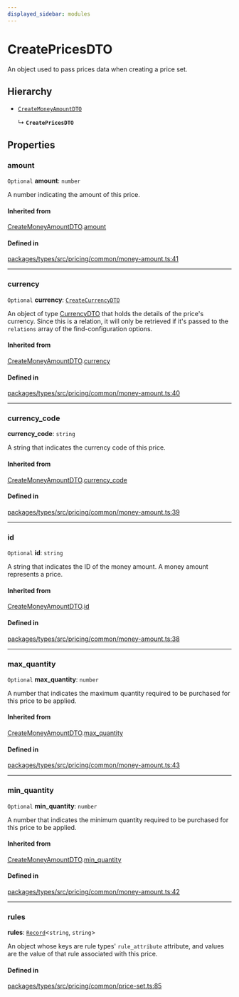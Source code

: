```yaml
---
displayed_sidebar: modules
---
```


# CreatePricesDTO

An object used to pass prices data when creating a price set.

## Hierarchy

- [`CreateMoneyAmountDTO`](CreateMoneyAmountDTO.md)

  ↳ **`CreatePricesDTO`**

## Properties

### amount

 `Optional` **amount**: `number`

A number indicating the amount of this price.

#### Inherited from

[CreateMoneyAmountDTO](CreateMoneyAmountDTO.md).[amount](CreateMoneyAmountDTO.md#amount)

#### Defined in

[packages/types/src/pricing/common/money-amount.ts:41](https://github.com/medusajs/medusa/blob/0350eeb0a1/packages/types/src/pricing/common/money-amount.ts#L41)

___

### currency

 `Optional` **currency**: [`CreateCurrencyDTO`](CreateCurrencyDTO.md)

An object of type [CurrencyDTO](CurrencyDTO.md) that holds the details of the price's currency. Since this is a relation, it will only be retrieved if it's passed to the `relations` array of the find-configuration options.

#### Inherited from

[CreateMoneyAmountDTO](CreateMoneyAmountDTO.md).[currency](CreateMoneyAmountDTO.md#currency)

#### Defined in

[packages/types/src/pricing/common/money-amount.ts:40](https://github.com/medusajs/medusa/blob/0350eeb0a1/packages/types/src/pricing/common/money-amount.ts#L40)

___

### currency\_code

 **currency\_code**: `string`

A string that indicates the currency code of this price.

#### Inherited from

[CreateMoneyAmountDTO](CreateMoneyAmountDTO.md).[currency_code](CreateMoneyAmountDTO.md#currency_code)

#### Defined in

[packages/types/src/pricing/common/money-amount.ts:39](https://github.com/medusajs/medusa/blob/0350eeb0a1/packages/types/src/pricing/common/money-amount.ts#L39)

___

### id

 `Optional` **id**: `string`

A string that indicates the ID of the money amount. A money amount represents a price.

#### Inherited from

[CreateMoneyAmountDTO](CreateMoneyAmountDTO.md).[id](CreateMoneyAmountDTO.md#id)

#### Defined in

[packages/types/src/pricing/common/money-amount.ts:38](https://github.com/medusajs/medusa/blob/0350eeb0a1/packages/types/src/pricing/common/money-amount.ts#L38)

___

### max\_quantity

 `Optional` **max\_quantity**: `number`

A number that indicates the maximum quantity required to be purchased for this price to be applied.

#### Inherited from

[CreateMoneyAmountDTO](CreateMoneyAmountDTO.md).[max_quantity](CreateMoneyAmountDTO.md#max_quantity)

#### Defined in

[packages/types/src/pricing/common/money-amount.ts:43](https://github.com/medusajs/medusa/blob/0350eeb0a1/packages/types/src/pricing/common/money-amount.ts#L43)

___

### min\_quantity

 `Optional` **min\_quantity**: `number`

A number that indicates the minimum quantity required to be purchased for this price to be applied.

#### Inherited from

[CreateMoneyAmountDTO](CreateMoneyAmountDTO.md).[min_quantity](CreateMoneyAmountDTO.md#min_quantity)

#### Defined in

[packages/types/src/pricing/common/money-amount.ts:42](https://github.com/medusajs/medusa/blob/0350eeb0a1/packages/types/src/pricing/common/money-amount.ts#L42)

___

### rules

 **rules**: [`Record`](../index.md#record)<`string`, `string`\>

An object whose keys are rule types' `rule_attribute` attribute, and values are the value of that rule associated with this price.

#### Defined in

[packages/types/src/pricing/common/price-set.ts:85](https://github.com/medusajs/medusa/blob/0350eeb0a1/packages/types/src/pricing/common/price-set.ts#L85)
